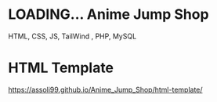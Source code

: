 # LOADING... Anime Jump Shop
HTML, CSS, JS, TailWind , PHP, MySQL
# HTML Template
https://assoli99.github.io/Anime_Jump_Shop/html-template/

